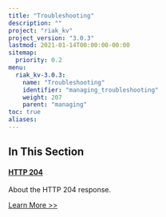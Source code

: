 ```yaml
---
title: "Troubleshooting"
description: ""
project: "riak_kv"
project_version: "3.0.3"
lastmod: 2021-01-14T00:00:00-00:00
sitemap:
  priority: 0.2
menu:
  riak_kv-3.0.3:
    name: "Troubleshooting"
    identifier: "managing_troubleshooting"
    weight: 207
    parent: "managing"
toc: true
aliases:
---
```


[http 204]: ./http-204

## In This Section

#### [HTTP 204][http 204]

About the HTTP 204 response.

[Learn More >>][http 204]

